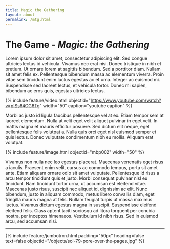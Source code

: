 ```yaml
---
title: Magic the Gathering
layout: about
permalink: /mtg.html
---
```

# The Game - *Magic: the Gathering*
 
Lorem ipsum dolor sit amet, consectetur adipiscing elit. Sed congue ultricies lectus id vehicula. Vivamus nec erat nisi. Donec tristique in nibh et pretium. Ut ornare lorem at sagittis bibendum. Sed a porttitor diam. Nullam sit amet felis ex. Pellentesque bibendum massa ac elementum viverra. Proin vitae sem tincidunt enim luctus egestas ac et urna. Integer ac euismod mi. Suspendisse sed laoreet lectus, et vehicula tortor. Donec mi sapien, bibendum ac eros quis, egestas ultricies lectus.

{% include feature/video.html objectid="https://www.youtube.com/watch?v=pISs64CG6Tg" width="50" caption="youtube caption" %}

Morbi ac justo id ligula faucibus pellentesque vel at ex. Etiam tempor sem at laoreet elementum. Nulla at velit eget velit aliquet pulvinar in eget velit. In mattis magna et mauris efficitur posuere. Sed dictum elit neque, eget pellentesque felis volutpat a. Nulla quis orci eget nisl euismod semper et quis lectus. Donec vulputate condimentum nibh eu mollis. Aliquam erat volutpat. 

{% include feature/image.html objectid="mbp002" width="50" %}

Vivamus non nulla nec leo egestas placerat. Maecenas venenatis eget risus a iaculis. Praesent enim velit, cursus ac commodo tempus, porta sit amet ante. Etiam aliquam ornare odio sit amet vulputate. Pellentesque id risus a arcu tempor tincidunt quis et justo. Morbi consequat pulvinar nisl eu tincidunt. Nam tincidunt tortor urna, ut accumsan est eleifend vitae. Maecenas justo risus, suscipit nec aliquet id, dignissim ac elit. Nunc bibendum, justo in aliquam commodo, metus libero convallis diam, eget fringilla mauris magna at felis. Nullam feugiat turpis ut massa maximus luctus. Vivamus dictum egestas magna in suscipit. Suspendisse eleifend eleifend felis. Class aptent taciti sociosqu ad litora torquent per conubia nostra, per inceptos himenaeos. Vestibulum id nibh risus. Sed in euismod arcu, sed accumsan nisi.

---
{% include feature/jumbotron.html padding="50px" heading=false text=false objectid="/objects/soi-79-pore-over-the-pages.jpg" %}
